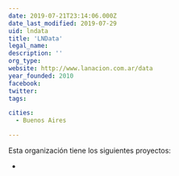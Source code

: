 ```yaml
---
date: 2019-07-21T23:14:06.000Z
date_last_modified: 2019-07-29
uid: lndata
title: 'LNData'
legal_name: 
description: ''
org_type: 
website: http://www.lanacion.com.ar/data
year_founded: 2010
facebook: 
twitter: 
tags:

cities: 
  - Buenos Aires

---
```


Esta organización tiene los siguientes proyectos:

- [](/proyectos/a-que-precio-un-observatorio-de-compras-publicas)
